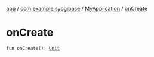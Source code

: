 [app](../../index.md) / [com.example.syogibase](../index.md) / [MyApplication](index.md) / [onCreate](./on-create.md)

# onCreate

`fun onCreate(): `[`Unit`](https://kotlinlang.org/api/latest/jvm/stdlib/kotlin/-unit/index.html)